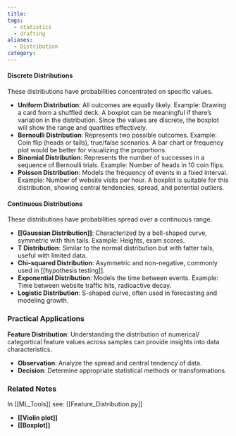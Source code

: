 ```yaml
---
title: 
tags:
  - statistics
  - drafting
aliases:
  - Distribution
category:
---
```

#### Discrete Distributions
These distributions have probabilities concentrated on specific values.

- **Uniform Distribution**: All outcomes are equally likely. Example: Drawing a card from a shuffled deck. A boxplot can be meaningful if there’s variation in the distribution. Since the values are discrete, the boxplot will show the range and quartiles effectively.
- **Bernoulli Distribution**: Represents two possible outcomes. Example: Coin flip (heads or tails), true/false scenarios. A bar chart or frequency plot would be better for visualizing the proportions.
- **Binomial Distribution**: Represents the number of successes in a sequence of Bernoulli trials. Example: Number of heads in 10 coin flips.
- **Poisson Distribution**: Models the frequency of events in a fixed interval. Example: Number of website visits per hour. A boxplot is suitable for this distribution, showing central tendencies, spread, and potential outliers.

#### Continuous Distributions
These distributions have probabilities spread over a continuous range.

- **[[Gaussian Distribution]]**: Characterized by a bell-shaped curve, symmetric with thin tails. Example: Heights, exam scores.
- **T Distribution**: Similar to the normal distribution but with fatter tails, useful with limited data.
- **Chi-squared Distribution**: Asymmetric and non-negative, commonly used in [[hypothesis testing]].
- **Exponential Distribution**: Models the time between events. Example: Time between website traffic hits, radioactive decay.
- **Logistic Distribution**: S-shaped curve, often used in forecasting and modeling growth.

### Practical Applications

**Feature Distribution**: Understanding the distribution of numerical/ categortical feature values across samples can provide insights into data characteristics.
  - **Observation**: Analyze the spread and central tendency of data.
  - **Decision**: Determine appropriate statistical methods or transformations.

### Related Notes

In [[ML_Tools]] see: [[Feature_Distribution.py]]

- **[[Violin plot]]**
- **[[Boxplot]]**
